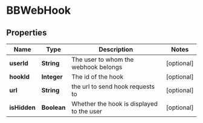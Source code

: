 
# BBWebHook

## Properties
Name | Type | Description | Notes
------------ | ------------- | ------------- | -------------
**userId** | **String** | The user to whom the webhook belongs |  [optional]
**hookId** | **Integer** | The id of the hook |  [optional]
**url** | **String** | the url to send hook requests to |  [optional]
**isHidden** | **Boolean** | Whether the hook is displayed to the user |  [optional]



